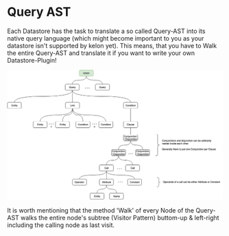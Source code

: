 # Query AST

Each Datastore has the task to translate a so called Query-AST into its native query language (which might become important to you as your datastore isn't supported by kelon yet).
This means, that you have to Walk the entire Query-AST and translate it if you want to write your own Datastore-Plugin!

![Query AST](../../img/kelon/architecture/Query_AST.png)

It is worth mentioning that the method 'Walk' of every Node of the Query-AST walks the entire node's subtree (Visitor Pattern) buttom-up & left-right including the calling node as last visit.